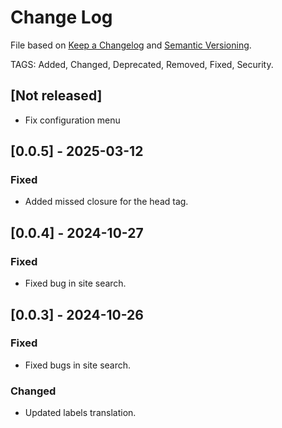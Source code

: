 # Change Log

File based on [Keep a Changelog](http://keepachangelog.com/) and [Semantic Versioning](http://semver.org/).

TAGS: Added, Changed, Deprecated, Removed, Fixed, Security.


## [Not released]
- Fix configuration menu


## [0.0.5] - 2025-03-12
### Fixed
- Added missed closure for the head tag.

## [0.0.4] - 2024-10-27
### Fixed
- Fixed bug in site search.

## [0.0.3] - 2024-10-26
### Fixed
- Fixed bugs in site search.

### Changed
- Updated labels translation.